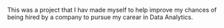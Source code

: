 This was a project that I hav made myself to help improve my chances of being hired by a company 
to pursue my carear in Data Analytics.
